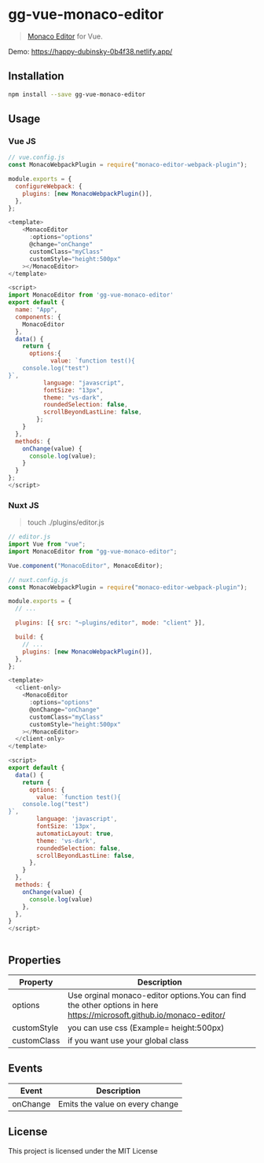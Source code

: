 # gg-vue-monaco-editor

> [Monaco Editor](https://github.com/Microsoft/monaco-editor) for Vue.

Demo: https://happy-dubinsky-0b4f38.netlify.app/

## Installation

```bash
npm install --save gg-vue-monaco-editor
```

## Usage

### Vue JS

```js
// vue.config.js
const MonacoWebpackPlugin = require("monaco-editor-webpack-plugin");

module.exports = {
  configureWebpack: {
    plugins: [new MonacoWebpackPlugin()],
  },
};
```

```js
<template>
    <MonacoEditor
      :options="options"
      @change="onChange"
      customClass="myClass"
      customStyle="height:500px"
    ></MonacoEditor>
</template>

<script>
import MonacoEditor from 'gg-vue-monaco-editor'
export default {
  name: "App",
  components: {
    MonacoEditor
  },
  data() {
    return {
      options:{
            value: `function test(){
    console.log("test")
}`,
          language: "javascript",
          fontSize: "13px",
          theme: "vs-dark",
          roundedSelection: false,
          scrollBeyondLastLine: false,
        };
    }
  },
  methods: {
    onChange(value) {
      console.log(value);
    }
  }
};
</script>
```

### Nuxt JS

> touch ./plugins/editor.js

```js
// editor.js
import Vue from "vue";
import MonacoEditor from "gg-vue-monaco-editor";

Vue.component("MonacoEditor", MonacoEditor);
```

```js
// nuxt.config.js
const MonacoWebpackPlugin = require("monaco-editor-webpack-plugin");

module.exports = {
  // ...

  plugins: [{ src: "~plugins/editor", mode: "client" }],

  build: {
    // ...
    plugins: [new MonacoWebpackPlugin()],
  },
};
```

```js
<template>
  <client-only>
    <MonacoEditor
      :options="options"
      @onChange="onChange"
      customClass="myClass"
      customStyle="height:500px"
    ></MonacoEditor>
  </client-only>
</template>

<script>
export default {
  data() {
    return {
      options: {
        value: `function test(){
    console.log("test")
}`,
        language: 'javascript',
        fontSize: '13px',
        automaticLayout: true,
        theme: 'vs-dark',
        roundedSelection: false,
        scrollBeyondLastLine: false,
      },
    }
  },
  methods: {
    onChange(value) {
      console.log(value)
    },
  },
}
</script>



```

## Properties

| Property    | Description                                                                                                         |
| ----------- | ------------------------------------------------------------------------------------------------------------------- |
| options     | Use orginal monaco-editor options.You can find the other options in here https://microsoft.github.io/monaco-editor/ |
| customStyle | you can use css (Example= height:500px)                                                                             |
| customClass | if you want use your global class                                                                                   |

## Events

| Event    | Description                     |
| -------- | ------------------------------- |
| onChange | Emits the value on every change |

## License

This project is licensed under the MIT License
